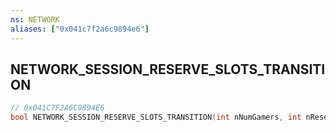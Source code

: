 ```yaml
---
ns: NETWORK
aliases: ["0x041c7f2a6c9894e6"]
---
```

## NETWORK_SESSION_RESERVE_SLOTS_TRANSITION

```c
// 0x041C7F2A6C9894E6
bool NETWORK_SESSION_RESERVE_SLOTS_TRANSITION(int nNumGamers, int nReservationTime);
```
